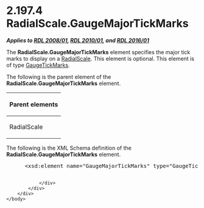 <html dir="LTR" xmlns:mshelp="http://msdn.microsoft.com/mshelp" xmlns:ddue="http://ddue.schemas.microsoft.com/authoring/2003/5" xmlns:xlink="http://www.w3.org/1999/xlink" xmlns:tool="http://www.microsoft.com/tooltip">
    <head>
        <meta http-equiv="Content-Type" content="text/html; CHARSET=utf-8"></meta>
        <meta name="save" content="history"></meta>
        <title>2.197.4 RadialScale.GaugeMajorTickMarks</title>
        <xml>
            <mshelp:toctitle title="2.197.4 RadialScale.GaugeMajorTickMarks"></mshelp:toctitle>
            <mshelp:rltitle title="[MS-RDL]: RadialScale.GaugeMajorTickMarks"></mshelp:rltitle>
            <mshelp:keyword index="A" term="502acb3d-cd0c-4b64-907f-a4e9e5e1d130"></mshelp:keyword>
            <mshelp:attr name="DCSext.ContentType" value="open specification"></mshelp:attr>
            <mshelp:attr name="AssetID" value="502acb3d-cd0c-4b64-907f-a4e9e5e1d130"></mshelp:attr>
            <mshelp:attr name="TopicType" value="kbRef"></mshelp:attr>
            <mshelp:attr name="DCSext.Title" value="[MS-RDL]: RadialScale.GaugeMajorTickMarks" />
        </xml>
    </head>
    <body>
        <div id="header">
            <h1 class="heading">2.197.4 RadialScale.GaugeMajorTickMarks</h1>
        </div>
        <div id="mainSection">
            <div id="mainBody">
                <div id="allHistory" class="saveHistory"></div>
                <div id="sectionSection0" class="section" name="collapseableSection">
                    

<p><b><i>Applies to </i></b><a href="1e855f94-4617-47e4-b89e-0856c6cb420f.md"><b><i>RDL 2008/01</i></b></a><b><i>,
</i></b><a href="3428e690-a348-4ec7-8a6a-8efb42d2cdee.md"><b><i>RDL 2010/01</i></b></a><b><i>,
and </i></b><a href="52ce3983-2bfc-4e72-9359-42aaf5fe4509.md"><b><i>RDL 2016/01</i></b></a></p>

<p>The <b>RadialScale.GaugeMajorTickMarks</b> element specifies
the major tick marks to display on a <a href="86468d9f-c561-4b50-a689-5dfccfde8495.md">RadialScale</a>. This element
is optional. This element is of type <a href="85bb1716-e94b-4d9a-97b3-3c681e0c53d5.md">GaugeTickMarks</a>.</p>

<p>The following is the parent element of the <b>RadialScale.GaugeMajorTickMarks</b>
element.</p>

<table>
 <thead>
  <tr>
   <th>
   <p>Parent elements</p>
   </th>
  </tr>
 </thead>
 <tr>
  <td>
  <p>RadialScale </p>
  </td>
 </tr>
</table>

<p>The following is the XML Schema definition of the <b>RadialScale.GaugeMajorTickMarks</b>
element.           </p>

<dl>
<dd>
<div><pre> &lt;xsd:element name=&quot;GaugeMajorTickMarks&quot; type=&quot;GaugeTickMarksType&quot; minOccurs=&quot;0&quot; /&gt;
  
</pre></div>
</dd></dl>


                </div>
            </div>
        </div>
    </body>
</html>